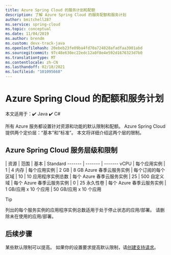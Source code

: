 ```yaml
---
title: Azure Spring Cloud 的服务计划和配额
description: 了解 Azure Spring Cloud 的服务配额和服务计划
author: bmitchell287
ms.service: spring-cloud
ms.topic: conceptual
ms.date: 11/04/2019
ms.author: brendm
ms.custom: devx-track-java
ms.openlocfilehash: 20ebeb23fe09ba4fd70a724828afadfaa3901abd
ms.sourcegitcommit: 97c48e630ec22edc12a0f8e4e592d1676323d7b0
ms.translationtype: MT
ms.contentlocale: zh-CN
ms.lasthandoff: 02/18/2021
ms.locfileid: "101095668"
---
```

# <a name="quotas-and-service-plans-for-azure-spring-cloud"></a>Azure Spring Cloud 的配额和服务计划

本文适用于：✔️ Java ✔️ C#

所有 Azure 服务都设置针对资源和功能的默认限制和配额。   Azure Spring Cloud 提供两个定价层：“基本”和“标准”。 本文将详细介绍这两个层的限制。

## <a name="azure-spring-cloud-service-tiers-and-limits"></a>Azure Spring Cloud 服务层级和限制

| 资源 | 范围 | 基本 | Standard
------- | ------- | -------
vCPU | 每个应用实例 | 1 | 4
内存 | 每个应用实例 | 2 GB | 8 GB
Azure 春季云服务实例 | 每个订阅的每个区域 | 10 | 10
应用程序实例总数 | 每个 Azure 春季云服务实例 | 25 | 500
自定义域 | 每个 Azure 春季云服务实例 | 0 | 25 
永久性卷 | 每个 Azure 春季云服务实例 | 1 GB/应用 x 10 个应用 | 50 GB/应用 x 10 个应用

> [!TIP]
> 列出的每个服务实例的应用程序实例总数适用于处于停止状态的应用/部署。 请删除未在使用的应用/部署。

## <a name="next-steps"></a>后续步骤

某些默认限制可以提高。 如果你的设置要求提高默认限制，请[创建支持请求](../azure-portal/supportability/how-to-create-azure-support-request.md)。
